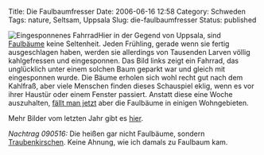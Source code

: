 Title: Die Faulbaumfresser
Date: 2006-06-16 12:58
Category: Schweden
Tags: nature, Seltsam, Uppsala
Slug: die-faulbaumfresser
Status: published

![Eingesponnenes Fahrrad](/pic/faulbaumspinner.jpg)Hier in der Gegend
von Uppsala, sind [Faulbäume](http://de.wikipedia.org/wiki/Faulbaum)
keine Seltenheit. Jeden Frühling, gerade wenn sie fertig ausgeschlagen
haben, werden sie allerdings von Tausenden Larven völlig kahlgefressen
und eingesponnen. Das Bild links zeigt ein Fahrrad, das unglücklich
unter einem solchen Baum geparkt war und gleich mit eingesponnen wurde.
Die Bäume erholen sich wohl recht gut nach dem Kahlfraß, aber viele
Menschen finden dieses Schauspiel eklig, wenn es vor ihrer Haustür oder
einem Fenster passiert. Anstatt diese eine Woche auszuhalten, [fällt man
jetzt](http://www.sr.se/cgi-bin/uppland/nyheter/artikel.asp?artikel=880249)
aber die Faulbäume in einigen Wohngebieten.

Mehr Bilder vom letzten Jahr gibt es
[hier](http://thomasmarquart.net/gallery/spring05/87.html).

*Nachtrag 090516:* Die heißen gar nicht Faulbäume, sondern
[Traubenkirschen](http://de.wikipedia.org/wiki/Gew%C3%B6hnliche_Traubenkirsche).
Keine Ahnung, wie ich damals zu Faulbaum kam.

